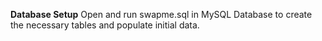 **Database Setup**
Open and run swapme.sql in MySQL Database to create the necessary tables and populate initial data.
